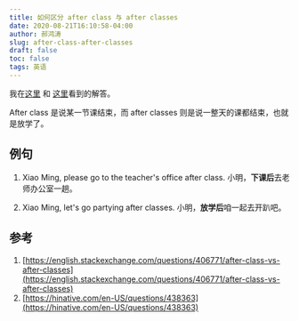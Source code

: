 ```yaml
---
title: 如何区分 after class 与 after classes
date: 2020-08-21T16:10:58-04:00
author: 郝鸿涛
slug: after-class-after-classes
draft: false
toc: false
tags: 英语
---
```


我在[这里](https://english.stackexchange.com/questions/406771/after-class-vs-after-classes) 和 [这里](https://hinative.com/en-US/questions/438363)看到的解答。

After class 是说某一节课结束，而 after classes 则是说一整天的课都结束，也就是放学了。

## 例句
1. Xiao Ming, please go to the teacher's office after class. 
小明，**下课后**去老师办公室一趟。

2. Xiao Ming, let's go partying after classes. 
小明，**放学后**咱一起去开趴吧。

## 参考
1. [https://english.stackexchange.com/questions/406771/after-class-vs-after-classes](https://english.stackexchange.com/questions/406771/after-class-vs-after-classes)
2. [https://hinative.com/en-US/questions/438363](https://hinative.com/en-US/questions/438363)
